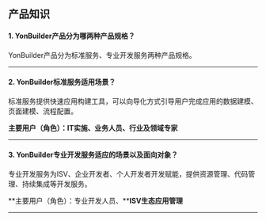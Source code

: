 

## 产品知识

#### 1. YonBuilder产品分为哪两种产品规格？

   YonBuilder产品分为标准服务、专业开发服务两种产品规格。
   ***
   

#### 2. YonBuilder标准服务适用场景？

   标准服务提供快速应用构建工具，可以向导化方式引导用户完成应用的数据建模、页面建模、流程配置。

   **主要用户（角色）：IT实施、业务人员、行业及领域专家**
   ***
   

#### 3. YonBuilder专业开发服务适应的场景以及面向对象？

   专业开发服务为ISV、企业开发者、个人开发者开发赋能，提供资源管理、代码管理、持续集成等开发服务。

   **主要用户（角色）：专业开发人员、****ISV生态应用管理**
   ***
   